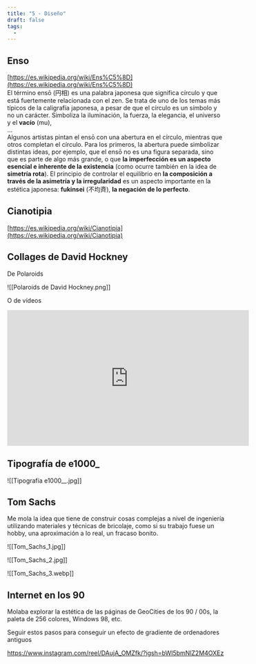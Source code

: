 ```yaml
---
title: "5 - Diseño"
draft: false
tags:
  -
---
```

## Enso  
[https://es.wikipedia.org/wiki/Ens%C5%8D](https://es.wikipedia.org/wiki/Ens%C5%8D)  
El término ensō (円相) es una palabra japonesa que significa círculo y que está fuertemente relacionada con el zen. Se trata de uno de los temas más típicos de la caligrafía japonesa, a pesar de que el círculo es un símbolo y no un carácter. Simboliza la iluminación, la fuerza, la elegancia, el universo y el **vacío** (mu),  
…  
Algunos artistas pintan el ensō con una abertura en el círculo, mientras que otros completan el círculo. Para los primeros, la abertura puede simbolizar distintas ideas, por ejemplo, que el ensō no es una figura separada, sino que es parte de algo más grande, o que **la imperfección es un aspecto esencial e inherente de la existencia** (como ocurre también en la idea de **simetría rota**). El principio de controlar el equilibrio en **la composición a través de la asimetría y la irregularidad** es un aspecto importante en la estética japonesa: **fukinsei** (不均斉), **la negación de lo perfecto**.
## Cianotipia  
[https://es.wikipedia.org/wiki/Cianotipia](https://es.wikipedia.org/wiki/Cianotipia)
## Collages de David Hockney  
De Polaroids

![[Polaroids de David Hockney.png]]

O de vídeos  

<iframe width="560" height="315" src="https://www.youtube.com/embed/wfHFebXBbbk?si=I3uiO3c4h-IHKT1L" title="YouTube video player" frameborder="0" allow="accelerometer; autoplay; clipboard-write; encrypted-media; gyroscope; picture-in-picture; web-share" referrerpolicy="strict-origin-when-cross-origin" allowfullscreen></iframe>

## Tipografía de e1000_

![[Tipografía e1000__.jpg]]

## Tom Sachs

Me mola la idea que tiene de construir cosas complejas a nivel de ingeniería utilizando materiales y técnicas de bricolaje, como si su trabajo fuese un hobby, una aproximación a lo real, un fracaso bonito.

![[Tom_Sachs_1.jpg]]

![[Tom_Sachs_2.jpg]]

![[Tom_Sachs_3.webp]]

## Internet en los 90

Molaba explorar la estética de las páginas de GeoCities de los 90 / 00s, la paleta de 256 colores, Windows 98, etc.

Seguir estos pasos para conseguir un efecto de gradiente de ordenadores antiguos

https://www.instagram.com/reel/DAujA_OMZfk/?igsh=bWI5bmNlZ2M4OXEz

